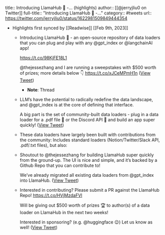 title:: Introducing LlamaHub 🦙 -... (highlights)
author:: [[@jerryjliu0 on Twitter]]
full-title:: "Introducing LlamaHub 🦙 -..."
category:: #tweets
url:: https://twitter.com/jerryjliu0/status/1622981509849444354

- Highlights first synced by [[Readwise]] [[Feb 9th, 2023]]
	- Introducing LlamaHub 🦙 - an open-source repository of data loaders that you can plug and play with any @gpt_index or @langchainAI app!
	  
	  https://t.co/98KjFE18L1
	  
	  @thejessezhang and I are running a sweepstakes with $500 worth of prizes; more details below 👇 https://t.co/xJCeMPmH1n ([View Tweet](https://twitter.com/jerryjliu0/status/1622981509849444354))
		- **Note**: Thread
	- LLM’s have the potential to radically redefine the data landscape, and @gpt_index is at the core of defining that interface.
	  
	  A big part is the set of community-built data loaders -  plug in a data loader for a .pdf file 📄 or the Discord API 💬 and build an app super quickly! ([View Tweet](https://twitter.com/jerryjliu0/status/1622981512273727489))
	- These data loaders have largely been built with contributions from the community: Includes standard loaders (Notion/Twitter/Slack API, .pdf/.txt files), but also:
	- Shoutout to @thejessezhang for building LlamaHub super quickly from the ground-up. The UI is nice and simple, and it’s backed by a Github Repo that you can contribute to! 
	  
	  We’ve already migrated all existing data loaders from @gpt_index into LlamaHub. ([View Tweet](https://twitter.com/jerryjliu0/status/1622981515276881920))
	- Interested in contributing? Please submit a PR against the LlamaHub Repo! https://t.co/HVjMzdaFVl
	  
	  Will be giving out $500 worth of prizes 🏆 to  author(s) of a data loader on LlamaHub in the next two weeks!
	  
	  Interested in sponsoring? (e.g. @huggingface 😉) Let us know as well! ([View Tweet](https://twitter.com/jerryjliu0/status/1622981517826981888))